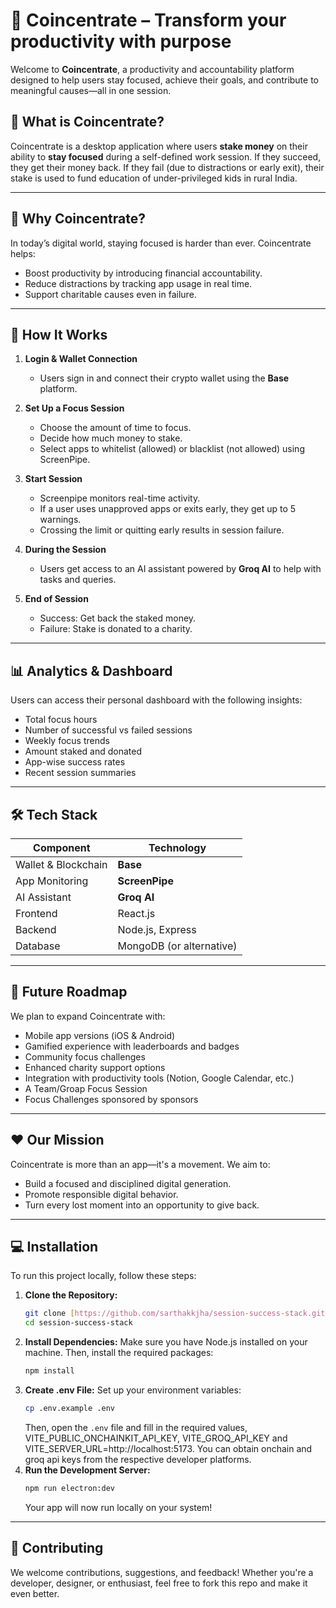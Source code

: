 # 🎯 Coincentrate – Transform your productivity with purpose

Welcome to **Coincentrate**, a productivity and accountability platform designed to help users stay focused, achieve their goals, and contribute to meaningful causes—all in one session.

## 🌟 What is Coincentrate?

Coincentrate is a desktop application where users **stake money** on their ability to **stay focused** during a self-defined work session. If they succeed, they get their money back. If they fail (due to distractions or early exit), their stake is used to fund education of under-privileged kids in rural India.

---

## 🧠 Why Coincentrate?

In today’s digital world, staying focused is harder than ever. Coincentrate helps:
- Boost productivity by introducing financial accountability.
- Reduce distractions by tracking app usage in real time.
- Support charitable causes even in failure.

---

## 🚀 How It Works

1. **Login & Wallet Connection**
   - Users sign in and connect their crypto wallet using the **Base** platform.

2. **Set Up a Focus Session**
   - Choose the amount of time to focus.
   - Decide how much money to stake.
   - Select apps to whitelist (allowed) or blacklist (not allowed) using ScreenPipe.

3. **Start Session**
   - Screenpipe monitors real-time activity.
   - If a user uses unapproved apps or exits early, they get up to 5 warnings.
   - Crossing the limit or quitting early results in session failure.

4. **During the Session**
   - Users get access to an AI assistant powered by **Groq AI** to help with tasks and queries.

5. **End of Session**
   - Success: Get back the staked money.
   - Failure: Stake is donated to a charity.

---

## 📊 Analytics & Dashboard

Users can access their personal dashboard with the following insights:
- Total focus hours
- Number of successful vs failed sessions
- Weekly focus trends
- Amount staked and donated
- App-wise success rates
- Recent session summaries

---

## 🛠️ Tech Stack

| Component        | Technology      |
|------------------|-----------------|
| Wallet & Blockchain | **Base**       |
| App Monitoring   | **ScreenPipe**   |
| AI Assistant     | **Groq AI**      |
| Frontend         | React.js         |
| Backend          | Node.js, Express |
| Database         | MongoDB (or alternative) |

---

## 🔮 Future Roadmap

We plan to expand Coincentrate with:
- Mobile app versions (iOS & Android)
- Gamified experience with leaderboards and badges
- Community focus challenges
- Enhanced charity support options
- Integration with productivity tools (Notion, Google Calendar, etc.)
- A Team/Groap Focus Session
- Focus Challenges sponsored by sponsors

---

## ❤️ Our Mission

Coincentrate is more than an app—it's a movement. We aim to:
- Build a focused and disciplined digital generation.
- Promote responsible digital behavior.
- Turn every lost moment into an opportunity to give back.

---

## 💻 Installation

To run this project locally, follow these steps:

1.  **Clone the Repository:**
    ```bash
    git clone [https://github.com/sarthakkjha/session-success-stack.git](https://github.com/sarthakkjha/session-success-stack.git)
    cd session-success-stack
    ```
2.  **Install Dependencies:**
    Make sure you have Node.js installed on your machine. Then, install the required packages:
    ```bash
    npm install
    ```
3.  **Create .env File:**
    Set up your environment variables:
    ```bash
    cp .env.example .env
    ```
    Then, open the `.env` file and fill in the required values, VITE_PUBLIC_ONCHAINKIT_API_KEY, VITE_GROQ_API_KEY and VITE_SERVER_URL=http://localhost:5173.
    You can obtain onchain and groq api keys from the respective developer platforms.
5.  **Run the Development Server:**
    ```bash
    npm run electron:dev
    ```
    Your app will now run locally on your system!

---

## 🙌 Contributing

We welcome contributions, suggestions, and feedback! Whether you're a developer, designer, or enthusiast, feel free to fork this repo and make it even better.





